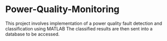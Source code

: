 # Power-Quality-Monitoring
This project involves implementation of a power quality fault detection and classification using MATLAB 
The classified results are then sent into a database to be accessed.
